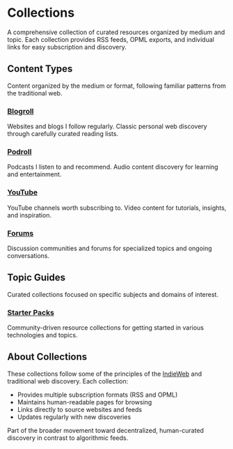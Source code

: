 # Collections

A comprehensive collection of curated resources organized by medium and topic. Each collection provides RSS feeds, OPML exports, and individual links for easy subscription and discovery.

## Content Types

Content organized by the medium or format, following familiar patterns from the traditional web.

### [Blogroll](/collections/blogroll/)
Websites and blogs I follow regularly. Classic personal web discovery through carefully curated reading lists.

### [Podroll](/collections/podroll/)  
Podcasts I listen to and recommend. Audio content discovery for learning and entertainment.

### [YouTube](/collections/youtube/)
YouTube channels worth subscribing to. Video content for tutorials, insights, and inspiration.

### [Forums](/collections/forums/)
Discussion communities and forums for specialized topics and ongoing conversations.

## Topic Guides

Curated collections focused on specific subjects and domains of interest.

### [Starter Packs](/collections/starter-packs/)
Community-driven resource collections for getting started in various technologies and topics.

## About Collections

These collections follow some of the principles of the [IndieWeb](https://indieweb.org/) and traditional web discovery. Each collection:

- Provides multiple subscription formats (RSS and OPML)
- Maintains human-readable pages for browsing
- Links directly to source websites and feeds
- Updates regularly with new discoveries

Part of the broader movement toward decentralized, human-curated discovery in contrast to algorithmic feeds.
